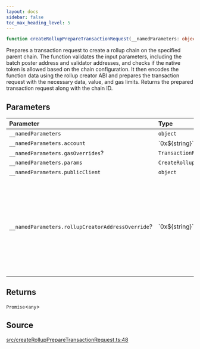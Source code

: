 ```yaml
---
layout: docs
sidebar: false
toc_max_heading_level: 5
---
```


```ts
function createRollupPrepareTransactionRequest(__namedParameters: object): Promise<any>;
```

Prepares a transaction request to create a rollup chain on the specified
parent chain. The function validates the input parameters, including the
batch poster address and validator addresses, and checks if the native token
is allowed based on the chain configuration. It then encodes the function
data using the rollup creator ABI and prepares the transaction request with
the necessary data, value, and gas limits. Returns the prepared transaction
request along with the chain ID.

## Parameters

| Parameter                                         | Type                             | Description                                                                                                                           |
| :------------------------------------------------ | :------------------------------- | :------------------------------------------------------------------------------------------------------------------------------------ |
| `__namedParameters`                               | `object`                         | -                                                                                                                                     |
| `__namedParameters.account`                       | \`0x$\{string\}\`                | -                                                                                                                                     |
| `__namedParameters.gasOverrides`?                 | `TransactionRequestGasOverrides` | -                                                                                                                                     |
| `__namedParameters.params`                        | `CreateRollupParams`             | -                                                                                                                                     |
| `__namedParameters.publicClient`                  | `object`                         | -                                                                                                                                     |
| `__namedParameters.rollupCreatorAddressOverride`? | \`0x$\{string\}\`                | Specifies a custom address for the RollupCreator. By default, the address will be automatically detected based on the provided chain. |

## Returns

`Promise`\<`any`\>

## Source

[src/createRollupPrepareTransactionRequest.ts:48](https://github.com/OffchainLabs/arbitrum-orbit-sdk/blob/9d5595a042e42f7d6b9af10a84816c98ea30f330/src/createRollupPrepareTransactionRequest.ts#L48)
